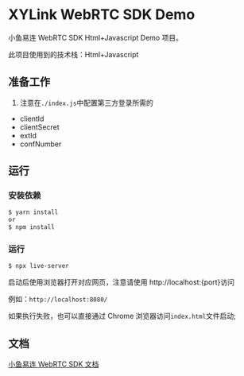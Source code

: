 # XYLink WebRTC SDK Demo

小鱼易连 WebRTC SDK Html+Javascript Demo 项目。

此项目使用到的技术栈：Html+Javascript

## 准备工作

1. 注意在`./index.js`中配置第三方登录所需的

- clientId
- clientSecret
- extId
- confNumber

## 运行

### 安装依赖

```bash
$ yarn install
or
$ npm install
```

### 运行

```bash
$ npx live-server
```

启动后使用浏览器打开对应网页，注意请使用 http://localhost:{port}访问

例如：`http://localhost:8080/`

如果执行失败，也可以直接通过 Chrome 浏览器访问`index.html`文件启动;

## 文档

[小鱼易连 WebRTC SDK 文档](https://openapi.xylink.com/common/meeting/doc/version?platform=web)
